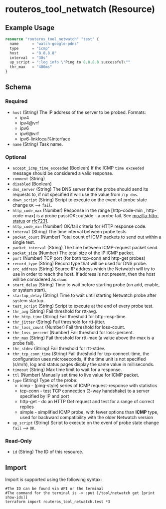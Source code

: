 # routeros_tool_netwatch (Resource)


## Example Usage
```terraform
resource "routeros_tool_netwatch" "test" {
  name      = "watch-google-pdns"
  type      = "icmp"
  host      = "8.8.8.8"
  interval  = "30s"
  up_script = ":log info \"Ping to 8.8.8.8 successful\""
  thr_max   = "400ms"
}
```

<!-- schema generated by tfplugindocs -->
## Schema

### Required

- `host` (String) The IP address of the server to be probed. Formats:
  * ipv4
  * ipv4@vrf
  * ipv6 
  * ipv6@vrf
  * ipv6-linklocal%interface
- `name` (String) Task name.

### Optional

- `accept_icmp_time_exceeded` (Boolean) If the ICMP `time exceeded` message should be considered a valid response.
- `comment` (String)
- `disabled` (Boolean)
- `dns_server` (String) The DNS server that the probe should send its requests to, if not specified it will use the value from `/ip dns`.
- `down_script` (String) Script to execute on the event of probe state change `OK` --> `fail`.
- `http_code_max` (Number) Response in the range [http-code-min , http-code-max] is a probe pass/OK; outside - a probe fail. See [mozilla-http-status](https://developer.mozilla.org/en-US/docs/Web/HTTP/Status) or [rfc7231](https://datatracker.ietf.org/doc/html/rfc7231#section-6).
- `http_code_min` (Number) OK/fail criteria for HTTP response code.
- `interval` (String) The time interval between probe tests.
- `packet_count` (Number) Total count of ICMP packets to send out within a single test.
- `packet_interval` (String) The time between ICMP-request packet send.
- `packet_size` (Number) The total size of the IP ICMP packet.
- `port` (Number) TCP port (for both tcp-conn and http-get probes)
- `record_type` (String) Record type that will be used for DNS probe.
- `src_address` (String) Source IP address which the Netwatch will try to use in order to reach the host. If address is not present, then the host will be considered as `down`.
- `start_delay` (String) Time to wait before starting probe (on add, enable, or system start).
- `startup_delay` (String) Time to wait until starting Netwatch probe after system startup.
- `test_script` (String) Script to execute at the end of every probe test.
- `thr_avg` (String) Fail threshold for rtt-avg.
- `thr_http_time` (String) Fail threshold for http-resp-time.
- `thr_jitter` (String) Fail threshold for rtt-jitter.
- `thr_loss_count` (Number) Fail threshold for loss-count.
- `thr_loss_percent` (Number) Fail threshold for loss-percent.
- `thr_max` (String) Fail threshold for rtt-max (a value above thr-max is a probe fail).
- `thr_stdev` (String) Fail threshold for rtt-stdev.
- `thr_tcp_conn_time` (String) Fail threshold for tcp-connect-time, the configuration uses microseconds, if the time unit is not specified (s/m/h), log and status pages display the same value in milliseconds.
- `timeout` (String) Max time limit to wait for a response.
- `ttl` (Number) Manually set time to live value for ICMP packet.
- `type` (String) Type of the probe:
  *  icmp - (ping-style) series of ICMP request-response with statistics
  *  tcp-conn - test TCP connection (3-way handshake) to a server specified by IP and port
  *  http-get - do an HTTP Get request and test for a range of correct replies
  *  simple - simplified ICMP probe, with fewer options than **ICMP** type, used for backward compatibility with the older Netwatch version
- `up_script` (String) Script to execute on the event of probe state change `fail` --> `OK`.

### Read-Only

- `id` (String) The ID of this resource.

## Import
Import is supported using the following syntax:
```shell
#The ID can be found via API or the terminal
#The command for the terminal is -> :put [/tool/netwatch get [print show-ids]]
terraform import routeros_tool_netwatch.test *3
```
